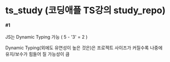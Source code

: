 # ts_study (코딩애플 TS강의 study_repo)



#### #1

JS는 Dynamic Typing 가능 ( 5 - '3' = 2 )

Dynamic Typing(외에도 유연성이 높은 것은)은 프로젝트 사이즈가 커질수록
나중에 유지/보수가 힘들어 질 가능성이 큼